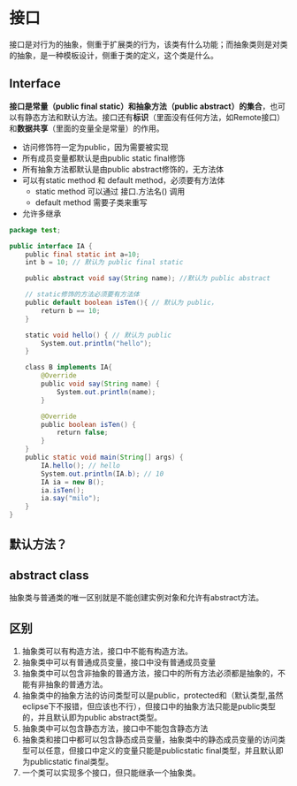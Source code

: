 # 接口

接口是对行为的抽象，侧重于扩展类的行为，该类有什么功能；而抽象类则是对类的抽象，是一种模板设计，侧重于类的定义，这个类是什么。

## **Interface**

**接口是常量（public final static）和抽象方法（public abstract）的集合**，也可以有静态方法和默认方法。接口还有**标识**（里面没有任何方法，如Remote接口）和**数据共享**（里面的变量全是常量）的作用。

- 访问修饰符一定为public，因为需要被实现
- 所有成员变量都默认是由public static final修饰
- 所有抽象方法都默认是由public abstract修饰的，无方法体
- 可以有static method 和 default method，必须要有方法体
    - static method 可以通过 接口.方法名() 调用
    - default method 需要子类来重写
- 允许多继承

```java
package test;

public interface IA {
    public final static int a=10;
    int b = 10; // 默认为 public final static

    public abstract void say(String name); //默认为 public abstract

    // static修饰的方法必须要有方法体
    public default boolean isTen(){ // 默认为 public，
        return b == 10;
    }

    static void hello() { // 默认为 public
        System.out.println("hello");
    }

    class B implements IA{
        @Override
        public void say(String name) {
            System.out.println(name);
        }

        @Override
        public boolean isTen() {
            return false;
        }
    }
    public static void main(String[] args) {
        IA.hello(); // hello
        System.out.println(IA.b); // 10
        IA ia = new B();
        ia.isTen();
        ia.say("milo");
    }
}

```

## 默认方法？

## **abstract class**

抽象类与普通类的唯一区别就是不能创建实例对象和允许有abstract方法。

## **区别**

1. 抽象类可以有构造方法，接口中不能有构造方法。
2. 抽象类中可以有普通成员变量，接口中没有普通成员变量
3. 抽象类中可以包含非抽象的普通方法，接口中的所有方法必须都是抽象的，不能有非抽象的普通方法。
4. 抽象类中的抽象方法的访问类型可以是public，protected和（默认类型,虽然eclipse下不报错，但应该也不行），但接口中的抽象方法只能是public类型的，并且默认即为public abstract类型。
5. 抽象类中可以包含静态方法，接口中不能包含静态方法
6. 抽象类和接口中都可以包含静态成员变量，抽象类中的静态成员变量的访问类型可以任意，但接口中定义的变量只能是publicstatic final类型，并且默认即为publicstatic final类型。
7. 一个类可以实现多个接口，但只能继承一个抽象类。